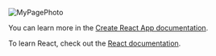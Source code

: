 ![MyPagePhoto](https://user-images.githubusercontent.com/62627348/113909262-18ffa980-979d-11eb-84a5-aceb25700cd7.png)

You can learn more in the [Create React App documentation](https://facebook.github.io/create-react-app/docs/getting-started).

To learn React, check out the [React documentation](https://reactjs.org/).
